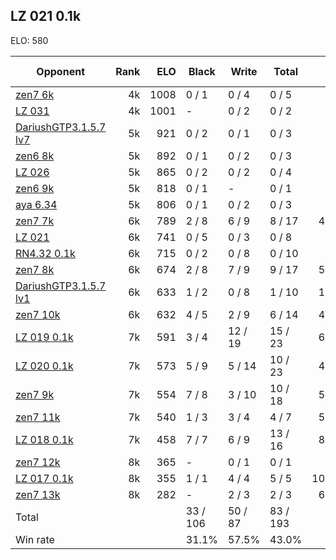 ## LZ 021 0.1k ##

ELO: 580

Opponent | Rank | ELO | Black | Write | Total | Win rate
---------|-----:|----:|-------|-------|-------|-------:
[zen7 6k](zen7%206k.md) | 4k | 1008 | 0 / 1 | 0 / 4 | 0 / 5 | 0.0%
[LZ 031](LZ%20031.md) | 4k | 1001 | - | 0 / 2 | 0 / 2 | 0.0%
[DariushGTP3.1.5.7 lv7](DariushGTP3.1.5.7%20lv7.md) | 5k | 921 | 0 / 2 | 0 / 1 | 0 / 3 | 0.0%
[zen6 8k](zen6%208k.md) | 5k | 892 | 0 / 1 | 0 / 2 | 0 / 3 | 0.0%
[LZ 026](LZ%20026.md) | 5k | 865 | 0 / 2 | 0 / 2 | 0 / 4 | 0.0%
[zen6 9k](zen6%209k.md) | 5k | 818 | 0 / 1 | - | 0 / 1 | 0.0%
[aya 6.34](aya%206.34.md) | 5k | 806 | 0 / 1 | 0 / 2 | 0 / 3 | 0.0%
[zen7 7k](zen7%207k.md) | 6k | 789 | 2 / 8 | 6 / 9 | 8 / 17 | 47.1%
[LZ 021](LZ%20021.md) | 6k | 741 | 0 / 5 | 0 / 3 | 0 / 8 | 0.0%
[RN4.32 0.1k](RN4.32%200.1k.md) | 6k | 715 | 0 / 2 | 0 / 8 | 0 / 10 | 0.0%
[zen7 8k](zen7%208k.md) | 6k | 674 | 2 / 8 | 7 / 9 | 9 / 17 | 52.9%
[DariushGTP3.1.5.7 lv1](DariushGTP3.1.5.7%20lv1.md) | 6k | 633 | 1 / 2 | 0 / 8 | 1 / 10 | 10.0%
[zen7 10k](zen7%2010k.md) | 6k | 632 | 4 / 5 | 2 / 9 | 6 / 14 | 42.9%
[LZ 019 0.1k](LZ%20019%200.1k.md) | 7k | 591 | 3 / 4 | 12 / 19 | 15 / 23 | 65.2%
[LZ 020 0.1k](LZ%20020%200.1k.md) | 7k | 573 | 5 / 9 | 5 / 14 | 10 / 23 | 43.5%
[zen7 9k](zen7%209k.md) | 7k | 554 | 7 / 8 | 3 / 10 | 10 / 18 | 55.6%
[zen7 11k](zen7%2011k.md) | 7k | 540 | 1 / 3 | 3 / 4 | 4 / 7 | 57.1%
[LZ 018 0.1k](LZ%20018%200.1k.md) | 7k | 458 | 7 / 7 | 6 / 9 | 13 / 16 | 81.3%
[zen7 12k](zen7%2012k.md) | 8k | 365 | - | 0 / 1 | 0 / 1 | 0.0%
[LZ 017 0.1k](LZ%20017%200.1k.md) | 8k | 355 | 1 / 1 | 4 / 4 | 5 / 5 | 100.0%
[zen7 13k](zen7%2013k.md) | 8k | 282 | - | 2 / 3 | 2 / 3 | 66.7%
Total | | | 33 / 106 | 50 / 87 | 83 / 193 | 
Win rate| | | 31.1% | 57.5% | 43.0% | 
